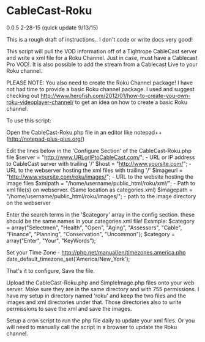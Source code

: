 CableCast-Roku
==============
0.0.5
2-28-15 (quick update 9/13/15)

This is a rough draft of instructions.. I don't code or write docs very good!

This script will pull the VOD information off of a Tightrope CableCast server and write a xml file for a Roku Channel.
Just in case, must have a Cablecast Pro VOD!. It is also possible to add the stream from a Cablecast Live to your Roku channel.

PLEASE NOTE: You also need to create the Roku Channel package! I have not had time to provide a basic Roku channel package. 
I used and suggest checking out http://www.herofish.com/2012/01/how-to-create-you-own-roku-videoplayer-channel/ to get an idea on how to create a basic Roku channel. 

To use this script:

Open the CableCast-Roku.php file in an editor like notepad++ (http://notepad-plus-plus.org/)

Edit the lines below in the 'Configure Section' of the CableCast-Roku.php file
$server = "http://www.URLorIPtoCableCast.com/"; -  URL or IP address to CableCast server with trailing '/'
$host = "http://www.yoursite.com/";  -  URL to the webserver hosting the xml files with trailing '/'
$imageurl = "http://www.yoursite.com/roku/images/";  -  URL to the website hosting the image files 
$xmlpath = "/home/username/public_html/roku/xml/";  - Path to xml file(s) on webserver. (Same location as categories.xml)
$imagepath = "/home/username/public_html/roku/images/";  - path to the image directory on the webserver

Enter the search terms in the '$category' array in the config section. these should be the same names in your categories.xml file!
Example: $category = array("Selectmen", "Health", "Open", "Aging", "Assessors", "Cable", "Finance", "Planning", "Conservation", "Uncommon");
$category = array("Enter", "Your", "KeyWords"); 


Set your Time Zone - http://php.net/manual/en/timezones.america.php
date_default_timezone_set('America/New_York');

That's it to configure, Save the file.

Upload the CableCast-Roku.php and SimpleImage.php files onto your web server. Make sure they are in the same directory and with 755 permissions. 
I have my setup in directory named 'roku' and keep the two files and the images and xml directories under that. Those directories also to write permissions to save the xml and save the images.

Setup a cron script to run the php file daily to update your xml files. Or you will need to manually call the script in a browser to update the Roku channel.





